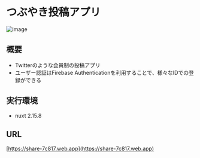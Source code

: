 # つぶやき投稿アプリ
![image](https://github.com/daurora-net/laravel-share/assets/93467733/7582ad0c-e720-4c27-802e-5a528cfaba3a)

## 概要
- Twitterのような会員制の投稿アプリ
- ユーザー認証はFirebase Authenticationを利用することで、様々なIDでの登録ができる

## 実行環境
- nuxt 2.15.8

## URL
[https://share-7c817.web.app](https://share-7c817.web.app)
